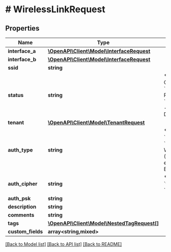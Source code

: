 # # WirelessLinkRequest

## Properties

Name | Type | Description | Notes
------------ | ------------- | ------------- | -------------
**interface_a** | [**\OpenAPI\Client\Model\InterfaceRequest**](InterfaceRequest.md) |  |
**interface_b** | [**\OpenAPI\Client\Model\InterfaceRequest**](InterfaceRequest.md) |  |
**ssid** | **string** |  | [optional]
**status** | **string** | * &#x60;connected&#x60; - Connected * &#x60;planned&#x60; - Planned * &#x60;decommissioning&#x60; - Decommissioning | [optional]
**tenant** | [**\OpenAPI\Client\Model\TenantRequest**](TenantRequest.md) |  | [optional]
**auth_type** | **string** | * &#x60;open&#x60; - Open * &#x60;wep&#x60; - WEP * &#x60;wpa-personal&#x60; - WPA Personal (PSK) * &#x60;wpa-enterprise&#x60; - WPA Enterprise | [optional]
**auth_cipher** | **string** | * &#x60;auto&#x60; - Auto * &#x60;tkip&#x60; - TKIP * &#x60;aes&#x60; - AES | [optional]
**auth_psk** | **string** |  | [optional]
**description** | **string** |  | [optional]
**comments** | **string** |  | [optional]
**tags** | [**\OpenAPI\Client\Model\NestedTagRequest[]**](NestedTagRequest.md) |  | [optional]
**custom_fields** | **array<string,mixed>** |  | [optional]

[[Back to Model list]](../../README.md#models) [[Back to API list]](../../README.md#endpoints) [[Back to README]](../../README.md)
